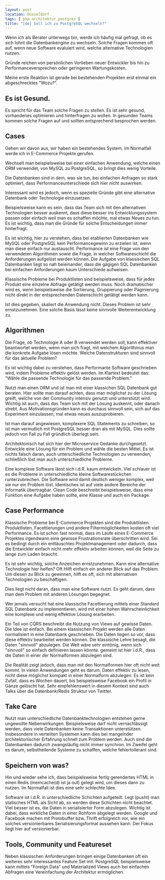 ```yaml
---
layout: post
location: Düsseldorf
tags: [ php architektur postgres ]
title: "[de] Soll ich zu PostgreSQL wechseln?"
---
```


Wenn ich als Berater unterwegs bin, werde ich häufig mal gefragt, ob es sich lohnt die Datenbankengine zu wechseln.
Solche Fragen kommen oft auf, wenn neue Software evaluiert wird, welche alternative Technologien nutzen.

Gründe reichen von persönlichen Vorlieben neuer Entwickler bis hin zu Performanceversprechen oder
geringeren Wartungskosten.

Meine erste Reaktion ist gerade bei bestehenden Projekten erst einmal ein abgeschrecktes "Wozu?".


## Es ist Gesund.
Es spricht für das Team solche Fragen zu stellen. Es ist sehr gesund, vorhandenes
optimieren und hinterfragen zu wollen. In gesunden Teams kommen solche Fragen auf und sollten entsprechend besprochen werden.


## Cases
Gehen wir davon aus, wir haben ein bestehendes System.
Im Normalfall werde ich in E-Commerce Projekte gerufen.

Wechselt man beispielsweise bei einer einfachen Anwendung, welche einen ORM verwendet, von MySQL
zu PostgreSQL, so bringt dies wenig Vorteile.

Die Datenbanken sind in dem, was sie tun, bei einfachen Anfragen so stark optimiert,
dass Performanceunterschiede sich hier nicht auswirken.

Interessant wird es jedoch, wenn es spezielle Gründe gibt eine alternative Datenbank oder
Technologie einzusetzen.

Beispielsweise kann es sein, dass das Team sich mit den alternativen Technologien besser auskennt,
dass diese besser ins Entwicklungssystem passen oder einfach weil man es schaffen möchte,
mal etwas Neues zu tun. Es ist wichtig, dass man die Gründe für solche Entscheidungen immer hinterfragt.

Es ist wichtig, hier zu verstehen, dass bei etablierten Datenbanken wie MySQL oder PostgreSQL
kein Performancegewinn zu erzielen ist, wenn man diese einfach nur austauscht.
Performance ist eine Frage von den verwendeten Algorithmen sowie die Frage, in welcher Softwareschicht
die Anforderungen aufgelöst werden können. Die Aufgabe von klassischen SQL Datenbanken liegt so nah
beieinander, dass die gägigen SQL Datenbanken bei einfachen Anforderungen kaum Unterschiede aufweisen.

Klassische Probleme bei Produktlisten sind beispielsweise, dass für jedes Produkt eine einzelne Abfrage
getätigt werden muss. Noch dramatischer wird es, wenn beispielsweise die Sortierung, Gruppierung oder Paginierung
nicht direkt in der entsprechenden Datenschicht getätigt werden kann.

Ist dies gegeben, skaliert die Anwendung nicht. Dieses Problem ist sehr ernstzunehmen.
Eine solche Basis lässt keine sinnvolle Weiterentwicklung zu.


## Algorithmen
Die Frage, ob Technologie A oder B verwendet werden soll, kann effektiver beantwortet werden, wenn man sich fragt,
mit welchem Algorithmus man die konkrete Aufgabe lösen möchte. Welche Datenstrukturen sind sinnvoll für das aktuelle Problem?

Es ist wichtig dabei zu verstehen, dass Performante Software geschrieben wird, indem Probleme effektiv gelöst werden.
Im Klartext bedeutet das: "Wähle die passende Technologie für das passende Problem."

Nutzt man einen ORM und ist man mit einer klassichen SQL Datenbank gut beraten.
Hier sollte man darauf achten, dass man möglichst zu der Lösung greift, welche von der Community intensiv genutzt und unterstützt wird.
Wichtig ist auch, dass das Team sich mit der Lösung auskennt, oder danach strebt. Aus Motivationsgründen kann es durchaus
sinnvoll sein, sich auf das Experiment einzulassen, mal etwas neues auszuprobieren.

Ist man darauf angewiesen, komplexere SQL Statements zu schreiben, so ist man vermutlich mit PostgreSQL besser dran als mit MySQL.
Dies sollte jedoch von Fall zu Fall gründlich überlegt sein.

Architektonisch hat sich hier der Microservice Gedanke durchgesetzt. Entwickle eine Lösung für ein Problem und wähle die besten Mittel.
Es ist nichts falsch daran, auch unterschiedliche Technologien zu verwenden, schließlich löst man auch unterschiedliche Probleme.

Eine komplexe Software lässt sich i.d.R. kaum entwickeln. Viel schlauer ist es die Probleme in unterschiedliche kleine Softwarestückchen runterzubrechen.
Die Software wird damit deutlich weniger komplex, weil sie nur ein Problem löst. Identisches ist auf viele andere Bereiche der Informatik übertragbar.
Clean Code beschreibt beispielsweise, dass eine Funktion eine Aufgabe haben sollte, eine Klasse und auch ein Package.


## Case Performance
Klassische Probleme bei E-Commerce Projekten sind die Produktlisten.
Produktlisten, Facettierungen und andere Filtermöglichkeiten kosten oft viel Performance.
Es ist schon fast normal, dass im Laufe eines E-Commerce Projektes irgendwann eine
gewisse Frustrationsrate überschritten wird. Sei es bedingt durch ein enttäuschtes Projektmanagement
oder dadurch, dass die Entwickler einfach nicht mehr effektiv arbeiten können, weil die Seite zu lange zum Laden braucht.

Es ist sehr wichtig, solche Anzeichen ernstzunehmen.
Kann eine alternative Technologie hier helfen? Oft Hilft einfach ein anderer Blick auf das Problem.
Um diesen zu Blick zu gewinnen, hilft es oft, sich mit alternativen Technologien zu beschäftigen.

Dies liegt nicht daran, dass man eine Software nutzt. Es geht darum, dass man dem Problem mit anderen Lösungen begegnet.

Wer jemals versucht hat eine klassische Facettierung mittels einer Standard SQL Datenbank zu implementieren, wird
mit einer hohen Wahrscheinlichkeit eine komplexe und wenig effektive Lösung erarbeiten.

Ein Teil von CQRS beschreibt die Nutzung von Views auf gewisse Daten. Die Idee ist einfach.
Bei einem klassischen Projekt werden alle Daten normalisiert in eine Datenbank geschrieben.
Die Daten liegen so vor, dass diese effektiv bearbeitet werden können. Die klassische Lehre besagt, die Daten "sinnvoll" abzulegen.
Die Welt wäre sehr eintönig, wenn sich "sinnvoll" so einfach definieren lassen könnte. gemeint ist hier i.d.R., dass die Daten
in einer der Normalformen abzulegen sind.

Die Realität zeigt jedoch, dass man mit den Normalformen hier oft nicht weit kommt. In vielen Anwendungen geht es darum, Daten effektiv zu lesen,
nicht diese möglichst kompakt in einer Normalform abzulegen.
Es ist kein Zufall, dass es Wochen dauert, bis beispielsweise Facebook ein Profil in Gänze gelöscht hat.
Sehr empfehlenswert in diesem Kontext sind auch Talks über die Datenbank/Redis Struktur von Twitter.


## Take Care
Nutzt man unterschiedliche Datenbanktechnologien entstehen gerne ungewollte Nebenwirkungen.
Beispielsweise darf nicht vernachlässigt werden, dass viele Datenbanken keine Transaktionen unterstützen. Insbesondere in verteilten
Systemen kann dies bei mangelnder architektonischer Erfahrung schnell zum Problem werden.
Auch sind die Datenbanken dadurch zwangsläufig nicht immer synchron.
Im Zweifel geht es darum, selbstheilende Systeme zu schaffen, welche fehlertollerant sind.


## Speichern von was?
Hin und wieder sehe ich, dass beispielsweise fertig gerendertes HTML in einen Redis (memcache(d) ist ja out) gelegt wird, um dieses dann zu nutzen.
Im Normalfall ist dies eine sehr schlechte Idee.

Software ist i.d.R. in unterschiedliche Schichten aufgeteilt. Legt (pusht) man statisches HTML als Sicht ab, so werden diese Schichten nicht beachtet.
Viel besser ist es, die Daten in serialisierter Form abzulegen. Wichtig ist dabei, dass wirkliche Daten in einer Rohform abgelegt werden.
Google und Facebook machen mit Protobuffer bzw. Thrift erfolgreich vor, wie ein solches versionierbares Serialisierungsformat aussehen kann.
Der Fokus liegt hier auf versionierbar.


## Tools, Community und Featureset
Neben klassischen Anforderungen bringen einige Datenbanken oft ein weiteres sehr interessantes Feature Set mit.
PostgreSQL beispielsweise kann mittels "Foreign Data" und Materialized Views auch bei einfachen Abfragen eine Vereinfachung der Architektur ermöglichen.
